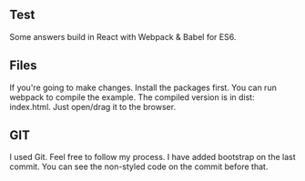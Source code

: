 ## Test

Some answers build in React with Webpack & Babel for ES6.

## Files

If you're going to make changes. Install the packages first. You can run webpack to compile the example. The compiled version is in dist: index.html. Just open/drag it to the browser.

## GIT

I used Git. Feel free to follow my process. I have added bootstrap on the last commit. You can see the non-styled code on the commit before that.

